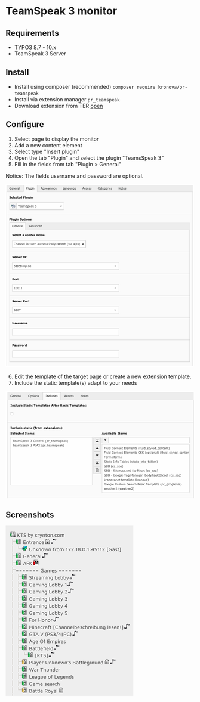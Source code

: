 # TeamSpeak 3 monitor

## Requirements

- TYPO3 8.7 - 10.x
- TeamSpeak 3 Server

## Install

- Install using composer (recommended) `composer require kronova/pr-teamspeak`
- Install via extension manager `pr_teamspeak`
- Download extension from TER [open](https://extensions.typo3.org/extension/pr_teamspeak)

## Configure

1. Select page to display the monitor
2. Add a new content element
3. Select type "Insert plugin"
4. Open the tab "Plugin" and select the plugin "TeamsSpeak 3"
5. Fill in the fields from tab "Plugin > General"

Notice: The fields username and password are optional.

![PluginSettings](https://raw.githubusercontent.com/pascal20997/pr_teamspeak/master/Documentation/Images/PluginSettings.png)

6. Edit the template of the target page or create a new extension template.
7. Include the static template(s) adapt to your needs

![IncludeTemplate](https://raw.githubusercontent.com/pascal20997/pr_teamspeak/master/Documentation/Images/IncludeTemplate.png)

## Screenshots

![Frontend](https://raw.githubusercontent.com/pascal20997/pr_teamspeak/master/Documentation/Images/Frontend.png)

